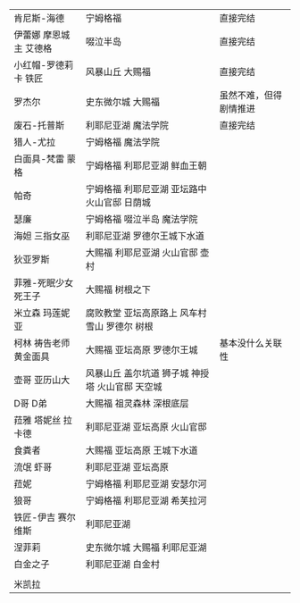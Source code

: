 
|              |                            |             |
| :----------- | :------------------------- | :---------- |
| 肯尼斯-海德       | 宁姆格福                       | 直接完结        |
| 伊蕾娜 摩恩城主 艾德格 | 啜泣半岛                       | 直接完结        |
| 小红帽-罗德莉卡 铁匠  | 风暴山丘 大赐福                   | 直接完结        |
| 罗杰尔          | 史东微尔城 大赐福                  | 虽然不难，但得剧情推进 |
| 废石-托普斯       | 利耶尼亚湖 魔法学院                 | 直接完结        |
| 猎人-尤拉        | 宁姆格福 魔法学院                  |             |
| 白面具-梵雷 蒙格    | 宁姆格福 利耶尼亚湖 鲜血王朝            |             |
| 帕奇           | 宁姆格福 利耶尼亚湖 亚坛路中 火山官邸 日荫城   |             |
| 瑟廉           | 宁姆格福 啜泣半岛 魔法学院             |             |
| 海妲 三指女巫      | 利耶尼亚湖 罗德尔王城下水道             |             |
| 狄亚罗斯         | 大赐福 利耶尼亚湖 火山官邸 壶村          |             |
| 菲雅-死眠少女 死王子  | 大赐福 树根之下                   |             |
| 米立森  玛莲妮亚    | 腐败教堂 亚坛高原路上 风车村 雪山 罗德尔 树根  |             |
| 柯林 祷告老师 黄金面具 | 大赐福 亚坛高原 罗德尔王城             | 基本没什么关联性    |
| 壶哥 亚历山大      | 风暴山丘 盖尔坑道 狮子城 神授塔 火山官邸 天空城 |             |
| D哥 D弟        | 大赐福 祖灵森林 深根底层              |             |
| 菈雅 塔妮丝 拉卡德   | 利耶尼亚湖 亚坛高原 火山官邸            |             |
| 食粪者          | 大赐福 亚坛高原 王城下水道             |             |
| 流氓 虾哥        | 利耶尼亚湖 亚坛高原                 |             |
| 菈妮           | 宁姆格福 利耶尼亚湖 安瑟尔河            |             |
| 狼哥           | 宁姆格福 利耶尼亚湖 希芙拉河            |             |
| 铁匠-伊吉 赛尔维斯   | 利耶尼亚湖                      |             |
| 涅菲莉          | 史东微尔城 大赐福 利耶尼亚湖            |             |
| 白金之子         | 利耶尼亚湖 白金村                  |             |
|              |                            |             |
| 米凯拉          |                            |             |

 

